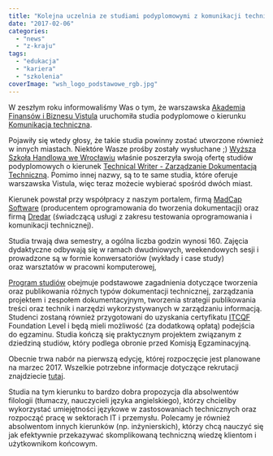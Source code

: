 ```yaml
---
title: "Kolejna uczelnia ze studiami podyplomowymi z komunikacji technicznej"
date: "2017-02-06"
categories: 
  - "news"
  - "z-kraju"
tags: 
  - "edukacja"
  - "kariera"
  - "szkolenia"
coverImage: "wsh_logo_podstawowe_rgb.jpg"
---
```


W zeszłym roku informowaliśmy Was o tym, że warszawska [Akademia Finansów i Biznesu Vistula](http://www.vistula.edu.pl/) uruchomiła studia podyplomowe o kierunku [Komunikacja techniczna](http://www.vistula.edu.pl/pol/page/komunikacja-techniczna).

Pojawiły się wtedy głosy, że takie studia powinny zostać utworzone również w innych miastach. Niektóre Wasze prośby zostały wysłuchane ;) [Wyższa Szkoła Handlowa we Wrocławiu](http://www.handlowa.eu/) właśnie poszerzyła swoją ofertę studiów podyplomowych o kierunek [Technical Writer - Zarządzanie Dokumentacją Techniczną](http://www.handlowa.eu/1133,technical-writer-opis.html). Pomimo innej nazwy, są to te same studia, które oferuje warszawska Vistula, więc teraz możecie wybierać spośród dwóch miast.

Kierunek powstał przy współpracy z naszym portalem, firmą [MadCap Software](http://www.madcapsoftware.com/) (producentem oprogramowania do tworzenia dokumentacji) oraz firmą [Dredar](http://dredar.com/) (świadczącą usługi z zakresu testowania oprogramowania i komunikacji technicznej).

Studia trwają dwa semestry, a ogólna liczba godzin wynosi 160. Zajęcia dydaktyczne odbywają się w ramach dwudniowych, weekendowych sesji i prowadzone są w formie konwersatoriów (wykłady i case study) oraz warsztatów w pracowni komputerowej,

[Program studiów](http://www.handlowa.eu/1134,technical-writer-program.html) obejmuje podstawowe zagadnienia dotyczące tworzenia oraz publikowania różnych typów dokumentacji technicznej, zarządzania projektem i zespołem dokumentacyjnym, tworzenia strategii publikowania treści oraz technik i narzędzi wykorzystywanych w zarządzaniu informacją. Studenci zostaną również przygotowani do uzyskania certyfikatu [ITCQF](http://itcqf.org/) Foundation Level i będą mieli możliwość (za dodatkową opłatą) podejścia do egzaminu. Studia kończą się praktycznym projektem związanym z dziedziną studiów, który podlega obronie przed Komisją Egzaminacyjną.

Obecnie trwa nabór na pierwszą edycję, której rozpoczęcie jest planowane na marzec 2017. Wszelkie potrzebne informacje dotyczące rekrutacji znajdziecie [tutaj](http://www.handlowa.eu/1137,technical-writer-rekrutacja.html).

Studia na tym kierunku to bardzo dobra propozycja dla absolwentów filologii (tłumaczy, nauczycieli języka angielskiego), którzy chcieliby wykorzystać umiejętności językowe w zastosowaniach technicznych oraz rozpocząć pracę w sektorach IT i przemysłu. Polecamy je również absolwentom innych kierunków (np. inżynierskich), którzy chcą nauczyć się jak efektywnie przekazywać skomplikowaną techniczną wiedzę klientom i użytkownikom końcowym.
